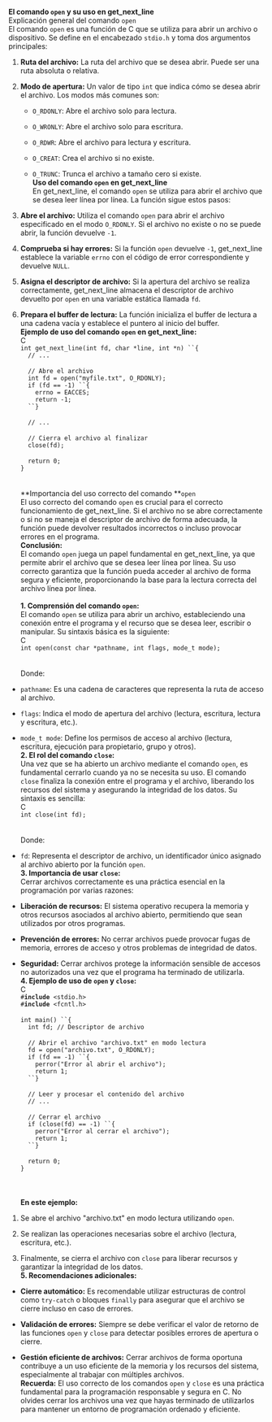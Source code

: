 **El comando **`open`** y su uso en get_next_line**\
Explicación general del comando `open`\
El comando `open` es una función de C que se utiliza para abrir un
archivo o dispositivo. Se define en el encabezado `stdio.h` y toma dos
argumentos principales:

1.  **Ruta del archivo:** La ruta del archivo que se desea abrir. Puede
    ser una ruta absoluta o relativa. 

2.  **Modo de apertura:** Un valor de tipo `int` que indica cómo se
    desea abrir el archivo. Los modos más comunes son:

    -   `O_RDONLY`: Abre el archivo solo para lectura.

    -   `O_WRONLY`: Abre el archivo solo para escritura.

    -   `O_RDWR`: Abre el archivo para lectura y escritura.

    -   `O_CREAT`: Crea el archivo si no existe.

    -   `O_TRUNC`: Trunca el archivo a tamaño cero si existe.\
        **Uso del comando **`open`** en get_next_line**\
        En get_next_line, el comando `open` se utiliza para abrir el
        archivo que se desea leer línea por línea. La función sigue
        estos pasos:


1.  **Abre el archivo:** Utiliza el comando `open` para abrir el archivo
    especificado en el modo `O_RDONLY`. Si el archivo no existe o no se
    puede abrir, la función devuelve `-1`.

2.  **Comprueba si hay errores:** Si la función `open` devuelve `-1`,
    get_next_line establece la variable `errno` con el código de error
    correspondiente y devuelve `NULL`.

3.  **Asigna el descriptor de archivo:** Si la apertura del archivo se
    realiza correctamente, get_next_line almacena el descriptor de
    archivo devuelto por `open` en una variable estática llamada `fd`.

4.  **Prepara el buffer de lectura:** La función inicializa el buffer de
    lectura a una cadena vacía y establece el puntero al inicio del
    buffer.\
    **Ejemplo de uso del comando **`open`** en get_next_line:**\
    C\
    `int get_next_line(int fd, char *line, int *n) ``{`\
    `  // ...`\
    \
    `  // Abre el archivo`\
    `  int fd = open("myfile.txt", O_RDONLY);`\
    `  if (fd == -1) ``{`\
    `    errno = EACCES;`\
    `    return -1;`\
    `  ``}`\
    \
    `  // ...`\
    \
    `  // Cierra el archivo al finalizar`\
    `  close(fd);`\
    \
    `  return 0;`\
    `}`\
    \
    \
    **Importancia del uso correcto del comando **`open`\
    El uso correcto del comando `open` es crucial para el correcto
    funcionamiento de get_next_line. Si el archivo no se abre
    correctamente o si no se maneja el descriptor de archivo de forma
    adecuada, la función puede devolver resultados incorrectos o incluso
    provocar errores en el programa.\
    **Conclusión:**\
    El comando `open` juega un papel fundamental en get_next_line, ya
    que permite abrir el archivo que se desea leer línea por línea. Su
    uso correcto garantiza que la función pueda acceder al archivo de
    forma segura y eficiente, proporcionando la base para la lectura
    correcta del archivo línea por línea.\
    \
    **1. Comprensión del comando **`open`**:**\
    El comando `open` se utiliza para abrir un archivo, estableciendo
    una conexión entre el programa y el recurso que se desea leer,
    escribir o manipular. Su sintaxis básica es la siguiente:\
    C\
    `int open(const char *pathname, int flags, mode_t mode);`\
    \
    \
    Donde:

-   `pathname`: Es una cadena de caracteres que representa la ruta de
    acceso al archivo.

-   `flags`: Indica el modo de apertura del archivo (lectura, escritura,
    lectura y escritura, etc.).

-   `mode_t mode`: Define los permisos de acceso al archivo (lectura,
    escritura, ejecución para propietario, grupo y otros).\
    **2. El rol del comando **`close`**:**\
    Una vez que se ha abierto un archivo mediante el comando `open`, es
    fundamental cerrarlo cuando ya no se necesita su uso. El comando
    `close` finaliza la conexión entre el programa y el archivo,
    liberando los recursos del sistema y asegurando la integridad de los
    datos. Su sintaxis es sencilla:\
    C\
    `int close(int fd);`\
    \
    \
    Donde:


-   `fd`: Representa el descriptor de archivo, un identificador único
    asignado al archivo abierto por la función `open`.\
    **3. Importancia de usar **`close`**:**\
    Cerrar archivos correctamente es una práctica esencial en la
    programación por varias razones:


-   **Liberación de recursos:** El sistema operativo recupera la memoria
    y otros recursos asociados al archivo abierto, permitiendo que sean
    utilizados por otros programas.

-   **Prevención de errores:** No cerrar archivos puede provocar fugas
    de memoria, errores de acceso y otros problemas de integridad de
    datos.

-   **Seguridad:** Cerrar archivos protege la información sensible de
    accesos no autorizados una vez que el programa ha terminado de
    utilizarla.\
    **4. Ejemplo de uso de **`open`** y **`close`**:**\
    C\
    `#`**`include`**` <stdio.h>`\
    `#`**`include`**` <fcntl.h>`\
    \
    `int main() ``{`\
    `  int fd; // Descriptor de archivo`\
    \
    `  // Abrir el archivo "archivo.txt" en modo lectura`\
    `  fd = open("archivo.txt", O_RDONLY);`\
    `  if (fd == -1) ``{`\
    `    perror("Error al abrir el archivo");`\
    `    return 1;`\
    `  ``}`\
    \
    `  // Leer y procesar el contenido del archivo`\
    `  // ...`\
    \
    `  // Cerrar el archivo`\
    `  if (close(fd) == -1) ``{`\
    `    perror("Error al cerrar el archivo");`\
    `    return 1;`\
    `  ``}`\
    \
    `  return 0;`\
    `}`\
    \
    \
    \
    **En este ejemplo:**

1.  Se abre el archivo \"archivo.txt\" en modo lectura
    utilizando `open`.

2.  Se realizan las operaciones necesarias sobre el archivo (lectura,
    escritura, etc.).

3.  Finalmente, se cierra el archivo con `close` para liberar recursos y
    garantizar la integridad de los datos.\
    **5. Recomendaciones adicionales:**

-   **Cierre automático:** Es recomendable utilizar estructuras de
    control como `try-catch` o bloques `finally` para asegurar que el
    archivo se cierre incluso en caso de errores.

-   **Validación de errores:** Siempre se debe verificar el valor de
    retorno de las funciones `open` y `close` para detectar posibles
    errores de apertura o cierre.

-   **Gestión eficiente de archivos:** Cerrar archivos de forma oportuna
    contribuye a un uso eficiente de la memoria y los recursos del
    sistema, especialmente al trabajar con múltiples archivos.\
    **Recuerda:** El uso correcto de los comandos `open` y `close` es
    una práctica fundamental para la programación responsable y segura
    en C. No olvides cerrar los archivos una vez que hayas terminado de
    utilizarlos para mantener un entorno de programación ordenado y
    eficiente.
   
